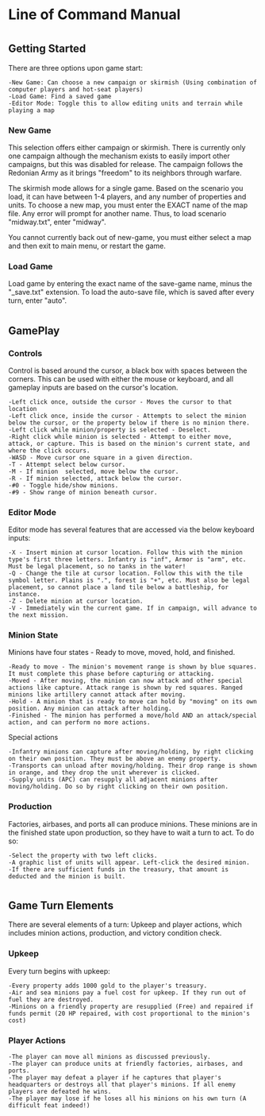 # Line of Command Manual

#
## Getting Started

There are three options upon game start:
    
    -New Game: Can choose a new campaign or skirmish (Using combination of computer players and hot-seat players)
    -Load Game: Find a saved game
    -Editor Mode: Toggle this to allow editing units and terrain while playing a map

### New Game

This selection offers either campaign or skirmish. There is currently only one campaign although the mechanism exists to easily import other campaigns, but this was disabled for release. The campaign follows the Redonian Army as it brings "freedom" to its neighbors through warfare.

The skirmish mode allows for a single game. Based on the scenario you load, it can have between 1-4 players, and any number of properties and units. To choose a new map, you must enter the EXACT name of the map file. Any error will prompt for another name. Thus, to load scenario "midway.txt", enter "midway".

You cannot currently back out of new-game, you must either select a map and then exit to main menu, or restart the game.

### Load Game

Load game by entering the exact name of the save-game name, minus the "_save.txt" extension. To load the auto-save file, which is saved after every turn, enter "auto".

#
## GamePlay

### Controls

Control is based around the cursor, a black box with spaces between the corners. This can be used with either the mouse or keyboard, and all gameplay inputs are based on the cursor's location.

    -Left click once, outside the cursor - Moves the cursor to that location
    -Left click once, inside the cursor - Attempts to select the minion below the cursor, or the property below if there is no minion there.
    -Left click while minion/property is selected - Deselect.
    -Right click while minion is selected - Attempt to either move, attack, or capture. This is based on the minion's current state, and where the click occurs.
    -WASD - Move cursor one square in a given direction.
    -T - Attempt select below cursor.
    -M - If minion  selected, move below the cursor.
    -R - If minion selected, attack below the cursor.
    -#0 - Toggle hide/show minions.
    -#9 - Show range of minion beneath cursor.
  
### Editor Mode

Editor mode has several features that are accessed via the below keyboard inputs:

    -X - Insert minion at cursor location. Follow this with the minion type's first three letters. Infantry is "inf", Armor is "arm", etc. Must be legal placement, so no tanks in the water!
    -Q - Change the tile at cursor location. Follow this with the tile symbol letter. Plains is ".", forest is "+", etc. Must also be legal placement, so cannot place a land tile below a battleship, for instance.
    -Z - Delete minion at cursor location.
    -V - Immediately win the current game. If in campaign, will advance to the next mission.

### Minion State

Minions have four states - Ready to move, moved, hold, and finished.

    -Ready to move - The minion's movement range is shown by blue squares. It must complete this phase before capturing or attacking.
    -Moved - After moving, the minion can now attack and other special actions like capture. Attack range is shown by red squares. Ranged minions like artillery cannot attack after moving.
    -Hold - A minion that is ready to move can hold by "moving" on its own position. Any minion can attack after holding.
    -Finished - The minion has performed a move/hold AND an attack/special action, and can perform no more actions.

Special actions

    -Infantry minions can capture after moving/holding, by right clicking on their own position. They must be above an enemy property.
    -Transports can unload after moving/holding. Their drop range is shown in orange, and they drop the unit wherever is clicked.
    -Supply units (APC) can resupply all adjacent minions after moving/holding. Do so by right clicking on their own position.

### Production

Factories, airbases, and ports all can produce minions. These minions are in the finished state upon production, so they have to wait a turn to act. To do so:

    -Select the property with two left clicks.
    -A graphic list of units will appear. Left-click the desired minion.
    -If there are sufficient funds in the treasury, that amount is deducted and the minion is built.

#
## Game Turn Elements

There are several elements of a turn: Upkeep and player actions, which includes minion actions, production, and victory condition check.

### Upkeep

Every turn begins with upkeep:
    
    -Every property adds 1000 gold to the player's treasury.
    -Air and sea minions pay a fuel cost for upkeep. If they run out of fuel they are destroyed.
    -Minions on a friendly property are resupplied (Free) and repaired if funds permit (20 HP repaired, with cost proportional to the minion's cost)

### Player Actions

    -The player can move all minions as discussed previously.
    -The player can produce units at friendly factories, airbases, and ports.
    -The player may defeat a player if he captures that player's headquarters or destroys all that player's minions. If all enemy players are defeated he wins.
    -The player may lose if he loses all his minions on his own turn (A difficult feat indeed!)


